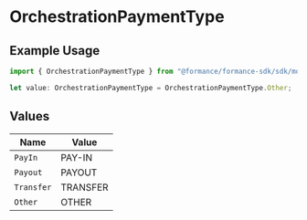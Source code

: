 # OrchestrationPaymentType

## Example Usage

```typescript
import { OrchestrationPaymentType } from "@formance/formance-sdk/sdk/models/shared";

let value: OrchestrationPaymentType = OrchestrationPaymentType.Other;
```

## Values

| Name       | Value      |
| ---------- | ---------- |
| `PayIn`    | PAY-IN     |
| `Payout`   | PAYOUT     |
| `Transfer` | TRANSFER   |
| `Other`    | OTHER      |